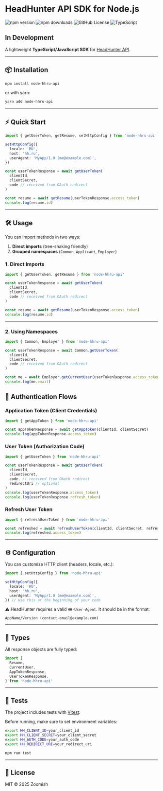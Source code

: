 # HeadHunter API SDK for Node.js

![npm version](https://img.shields.io/npm/v/node-hhru-api)
![npm downloads](https://img.shields.io/npm/dw/node-hhru-api)
![GitHub License](https://img.shields.io/github/license/Zoomish/node-hhru-api)
![TypeScript](https://img.shields.io/badge/TypeScript-Ready-blue)

## In Development

A lightweight **TypeScript/JavaScript SDK** for [HeadHunter API](https://api.hh.ru).

---

## 📦 Installation

```bash
npm install node-hhru-api
```

or with yarn:

```bash
yarn add node-hhru-api
```

---

## ⚡ Quick Start

```ts
import { getUserToken, getResume, setHttpConfig } from 'node-hhru-api'

setHttpConfig({
  locale: 'RU',
  host: 'hh.ru',
  userAgent: 'MyApp/1.0 (me@example.com)',
})

const userTokenResponse = await getUserToken(
  clientId,
  clientSecret,
  code // received from OAuth redirect
)

const resume = await getResume(userTokenResponse.access_token)
console.log(resume.id)
```

---

## 🛠 Usage

You can import methods in two ways:

1. **Direct imports** (tree-shaking friendly)
2. **Grouped namespaces** (`Common`, `Applicant`, `Employer`)

### 1. Direct Imports

```ts
import { getUserToken, getResume } from 'node-hhru-api'

const userTokenResponse = await getUserToken(
  clientId,
  clientSecret,
  code // received from OAuth redirect
)

const resume = await getResume(userTokenResponse.access_token)
console.log(resume.id)
```

---

### 2. Using Namespaces

```ts
import { Common, Employer } from 'node-hhru-api'

const userTokenResponse = await Common.getUserToken(
  clientId,
  clientSecret,
  code // received from OAuth redirect
)

const me = await Employer.getCurrentUser(userTokenResponse.access_token)
console.log(me.email)
```

## 🔑 Authentication Flows

### Application Token (Client Credentials)

```ts
import { getAppToken } from 'node-hhru-api'

const appTokenResponse = await getAppToken(clientId, clientSecret)
console.log(appTokenResponse.access_token)
```

### User Token (Authorization Code)

```ts
import { getUserToken } from 'node-hhru-api'

const userTokenResponse = await getUserToken(
  clientId,
  clientSecret,
  code, // received from OAuth redirect
  redirectUri // optional
)
console.log(userTokenResponse.access_token)
console.log(userTokenResponse.refresh_token)
```

### Refresh User Token

```ts
import { refreshUserToken } from 'node-hhru-api'

const refreshed = await refreshUserToken(clientId, clientSecret, refreshToken)
console.log(refreshed.access_token)
```

---

## ⚙️ Configuration

You can customize HTTP client (headers, locale, etc.):

```ts
import { setHttpConfig } from 'node-hhru-api'

setHttpConfig({
  locale: 'RU',
  host: 'hh.ru',
  userAgent: 'MyApp/1.0 (me@example.com)',
}) // Use this at the beginning of your code
```

⚠️ HeadHunter requires a valid `HH-User-Agent`. It should be in the format:

`AppName/Version (contact-email@example.com)`

---

## 📂 Types

All response objects are fully typed:

```ts
import {
  Resume,
  CurrentUser,
  AppTokenResponse,
  UserTokenResponse,
} from 'node-hhru-api'
```

---

## 🧪 Tests

The project includes tests with [Vitest](https://vitest.dev/):

Before running, make sure to set environment variables:

```bash
export HH_CLIENT_ID=your_client_id
export HH_CLIENT_SECRET=your_client_secret
export HH_AUTH_CODE=your_auth_code
export HH_REDIRECT_URI=your_redirect_uri
```

```bash
npm run test
```

---

## 📜 License

MIT © 2025 Zoomish
